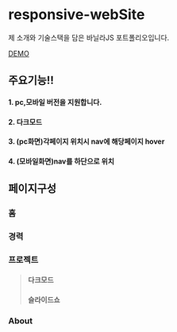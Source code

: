 # responsive-webSite
 제 소개와 기술스택을 담은 바닐라JS 포트폴리오입니다.
 
[DEMO](https://jjb7134.github.io/responsive-webSite/)

## 주요기능!!
#### 1. pc,모바일 버전을 지원합니다.
#### 2. 다크모드
#### 3. (pc화면)각페이지 위치시 nav에 해당페이지 hover
#### 4. (모바일화면)nav를 하단으로 위치

## 페이지구성
### 홈
### 경력
### 프로젝트
> #### 다크모드
> #### 슬라이드쇼
> #### 
> #### 
### About
